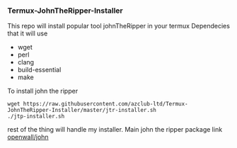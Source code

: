 ### Termux-JohnTheRipper-Installer
This repo will install popular tool johnTheRipper in your termux 
Dependecies that it will use


* wget
* perl
* clang
* build-essential
* make


To install john the ripper 

```
wget https://raw.githubusercontent.com/azclub-ltd/Termux-JohnTheRipper-Installer/master/jtr-installer.sh
./jtp-installer.sh
```
rest of the thing will handle my installer.
Main john the ripper package link [openwall/john](https://github.com/openwall/john)
